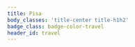 ```yaml
---
title: Pisa
body_classes: 'title-center title-h1h2'
badge_class: badge-color-travel
header_id: travel
---
```


